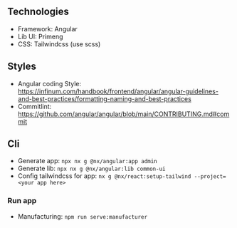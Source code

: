 ## Technologies
  - Framework: Angular
  - Lib UI: Primeng 
  - CSS: Tailwindcss (use scss)

## Styles
- Angular coding Style: https://infinum.com/handbook/frontend/angular/angular-guidelines-and-best-practices/formatting-naming-and-best-practices
- Commitlint: https://github.com/angular/angular/blob/main/CONTRIBUTING.md#commit

## Cli
- Generate app: `npx nx g @nx/angular:app admin`
- Generate lib: `npx nx g @nx/angular:lib common-ui`
- Config tailwindcss for app: `nx g @nx/react:setup-tailwind --project=<your app here>`


### Run app
- Manufacturing: `npm run serve:manufacturer`
